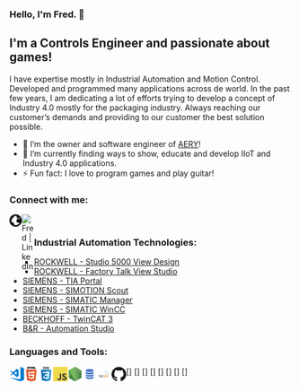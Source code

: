 ### Hello, I'm Fred. 👋

## I'm a Controls Engineer and passionate about games!
I have expertise mostly in Industrial Automation and Motion Control. Developed and programmed many applications across de world. 
In the past few years, I am dedicating a lot of efforts trying to develop a concept of Industry 4.0 mostly for the packaging industry.  Always reaching our customer’s demands and providing to our customer the best solution possible.

- 🔭 I’m the owner and software engineer of [AERY][website]!
- 🌱 I’m currently finding ways to show, educate and develop IIoT and Industry 4.0 applications.
- ⚡ Fun fact: I love to program games and play guitar!

### Connect with me:

[<img align="left" alt="aery.com.br" width="22px" src="https://raw.githubusercontent.com/iconic/open-iconic/master/svg/globe.svg" />][website]
[<img align="left" alt="Fred | LinkedIn" width="22px" src="https://cdn.jsdelivr.net/npm/simple-icons@v3/icons/linkedin.svg" />][linkedin]
<br />

### Industrial Automation Technologies:

- [ROCKWELL - Studio 5000 View Design][ra]
- [ROCKWELL - Factory Talk View Studio][ra]
- [SIEMENS - TIA Portal][siemens]
- [SIEMENS - SIMOTION Scout][siemens]
- [SIEMENS - SIMATIC Manager][siemens]
- [SIEMENS - SIMATIC WinCC][siemens]
- [BECKHOFF - TwinCAT 3][beckhoff]
- [B&R - Automation Studio][ber]

### Languages and Tools:
[<img align="left" alt="Visual Studio Code" width="26px" src="https://raw.githubusercontent.com/github/explore/80688e429a7d4ef2fca1e82350fe8e3517d3494d/topics/visual-studio-code/visual-studio-code.png" />]
[<img align="left" alt="HTML5" width="26px" src="https://raw.githubusercontent.com/github/explore/80688e429a7d4ef2fca1e82350fe8e3517d3494d/topics/html/html.png" />]
[<img align="left" alt="CSS3" width="26px" src="https://raw.githubusercontent.com/github/explore/80688e429a7d4ef2fca1e82350fe8e3517d3494d/topics/css/css.png" />]
[<img align="left" alt="JavaScript" width="26px" src="https://raw.githubusercontent.com/github/explore/80688e429a7d4ef2fca1e82350fe8e3517d3494d/topics/javascript/javascript.png" />]
[<img align="left" alt="Node.js" width="26px" src="https://raw.githubusercontent.com/github/explore/80688e429a7d4ef2fca1e82350fe8e3517d3494d/topics/nodejs/nodejs.png" />]
[<img align="left" alt="SQL" width="26px" src="https://raw.githubusercontent.com/github/explore/80688e429a7d4ef2fca1e82350fe8e3517d3494d/topics/sql/sql.png" />]
[<img align="left" alt="MySQL" width="26px" src="https://raw.githubusercontent.com/github/explore/80688e429a7d4ef2fca1e82350fe8e3517d3494d/topics/mysql/mysql.png" />]
[<img align="left" alt="GitHub" width="26px" src="https://raw.githubusercontent.com/github/explore/78df643247d429f6cc873026c0622819ad797942/topics/github/github.png" />]

<br />

[website]: https://aery.com.br
[linkedin]: https://www.linkedin.com/in/frederico-mantovani-621b223b
[ra]: https://www.rockwellautomation.com/pt-br.html
[siemens]: https://new.siemens.com/br/pt/produtos/automacao/software-industria/automacao-industrial/tia-portal.html
[beckhoff]: https://beckhoff.com/
[ber]: https://www.br-automation.com/
